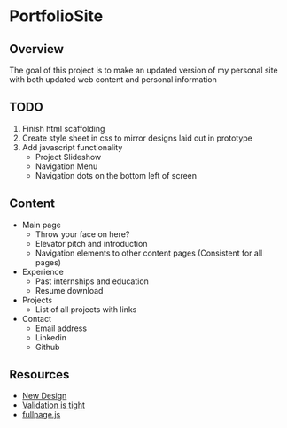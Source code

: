 # PortfolioSite

## Overview

The goal of this project is to make an updated version of my personal site with both updated web content and personal information

## TODO

1. Finish html scaffolding
2. Create style sheet in css to mirror designs laid out in prototype
3. Add javascript functionality
    - Project Slideshow
    - Navigation Menu
    - Navigation dots on the bottom left of screen

## Content

- Main page
  - Throw your face on here?
  - Elevator pitch and introduction
  - Navigation elements to other content pages (Consistent for all pages)
- Experience
  - Past internships and education
  - Resume download
- Projects
  - List of all projects with links
- Contact
  - Email address
  - Linkedin
  - Github

## Resources

- [New Design](https://www.figma.com/file/kfnz4sLPOCrujNyy9Zux6E/Portfolio-Site-Take-2?node-id=0-1&t=NypfUbquA5YmsvMT-0)
- [Validation is tight](https://validator.w3.org/#validate_by_input)
- [fullpage.js](https://alvarotrigo.com/fullPage/docs/)

